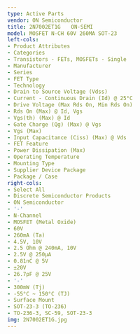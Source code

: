 ```yaml
---
type: Active Parts
vendor: ON Semiconductor
title: 2N7002ET1G　　ON-SEMI
model: MOSFET N-CH 60V 260MA SOT-23
left-cols:
- Product Attributes
- Categories
- Transistors - FETs, MOSFETs - Single
- Manufacturer
- Series
- FET Type
- Technology
- Drain to Source Voltage (Vdss)
- Current - Continuous Drain (Id) @ 25°C
- Drive Voltage (Max Rds On, Min Rds On)
- Rds On (Max) @ Id, Vgs
- Vgs(th) (Max) @ Id
- Gate Charge (Qg) (Max) @ Vgs
- Vgs (Max)
- Input Capacitance (Ciss) (Max) @ Vds
- FET Feature
- Power Dissipation (Max)
- Operating Temperature
- Mounting Type
- Supplier Device Package
- Package / Case
right-cols:
- Select All
- Discrete Semiconductor Products
- ON Semiconductor
- '-'
- N-Channel
- MOSFET (Metal Oxide)
- 60V
- 260mA (Ta)
- 4.5V, 10V
- 2.5 Ohm @ 240mA, 10V
- 2.5V @ 250µA
- 0.81nC @ 5V
- ±20V
- 26.7pF @ 25V
- '-'
- 300mW (Tj)
- -55°C ~ 150°C (TJ)
- Surface Mount
- SOT-23-3 (TO-236)
- TO-236-3, SC-59, SOT-23-3
img: 2N7002ET1G.jpg
---
```

